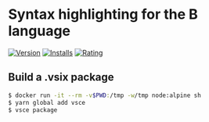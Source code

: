 # Syntax highlighting for the B language

[![Version](https://vsmarketplacebadge.apphb.com/version/baleiko.b-syntax-highlighting.svg)](https://marketplace.visualstudio.com/items?itemName=baleiko.b-syntax-highlighting) [![Installs](https://vsmarketplacebadge.apphb.com/installs-short/baleiko.b-syntax-highlighting.svg)](https://marketplace.visualstudio.com/items?itemName=baleiko.b-syntax-highlighting) [![Rating](https://vsmarketplacebadge.apphb.com/rating-short/baleiko.b-syntax-highlighting.svg)](https://marketplace.visualstudio.com/items?itemName=baleiko.b-syntax-highlighting)


## Build a .vsix package

```bash
$ docker run -it --rm -v$PWD:/tmp -w/tmp node:alpine sh
$ yarn global add vsce
$ vsce package
```
